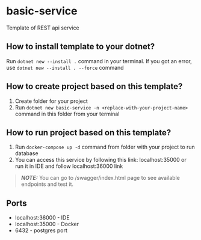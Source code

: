 # basic-service
Template of REST api service
## How to install template to your dotnet?
Run `dotnet new --install .` command in your terminal.
If you got an error, use `dotnet new --install . --force` command
## How to create project based on this template?
1. Create folder for your project
2. Run `dotnet new basic-service -n <replace-with-your-project-name>` command in this folder from your terminal
## How to run project based on this template?
1. Run `docker-compose up -d` command from folder with your project to run database
2. You can access this service by following this link: localhost:35000 or run it in IDE and follow localhost:36000 link
> **_NOTE:_**  You can go to /swagger/index.html page to see available endpoints and test it.

## Ports
- localhost:36000 - IDE
- localhost:35000 - Docker
- 6432 - postgres port